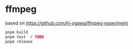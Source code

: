 # ffmpeg

based on https://github.com/hi-ogawa/ffmpeg-experiment

```sh
pnpm build
pnpm test  # TODO
pnpm release
```
